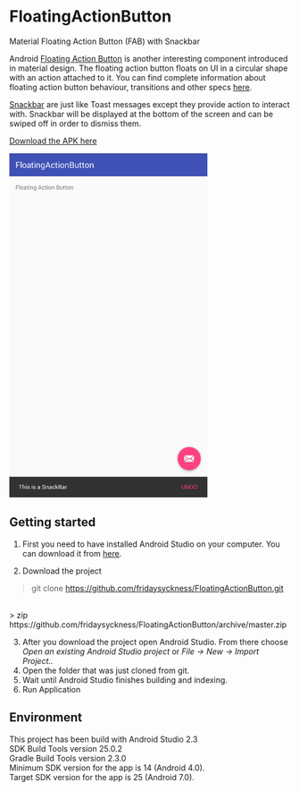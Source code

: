 # FloatingActionButton
Material Floating Action Button (FAB) with Snackbar


Android [Floating Action Button](http://developer.android.com/reference/android/support/design/widget/FloatingActionButton.html) is another interesting component introduced in material design. The floating action button floats on UI in a circular shape with an action attached to it. You can find complete information about floating action button behaviour, transitions and other specs [here](https://material.io/guidelines/).

[Snackbar](https://www.google.co.in/design/spec/components/snackbars-toasts.html) are just like Toast messages except they provide action to interact with. Snackbar will be displayed at the bottom of the screen and can be swiped off in order to dismiss them.

[Download the APK here](https://github.com/fridaysyckness/FloatingActionButton/raw/master/apk/com.example.floatingactionbutton.apk)

![screenshot](https://github.com/fridaysyckness/FloatingActionButton/blob/master/screenshot/screenshot.png)

Getting started
-------------
1. First you need to have installed Android Studio on your computer. You can download it from [here](https://developer.android.com/sdk/index.html).

2. Download the project
> git clone https://github.com/fridaysyckness/FloatingActionButton.git
<br/>
> zip https://github.com/fridaysyckness/FloatingActionButton/archive/master.zip

3. After you download the project open Android Studio. From there choose *Open an existing Android Studio project* or *File -> New -> Import Project..*
4. Open the folder that was just cloned from git.
5. Wait until Android Studio finishes building and indexing.
6. Run Application

## Environment
This project has been build with Android Studio 2.3
</br>SDK Build Tools version 25.0.2 
</br>Gradle Build Tools version 2.3.0
</br>Minimum SDK version for the app is 14 (Android 4.0). 
</br>Target SDK version for the app is 25 (Android 7.0). 

